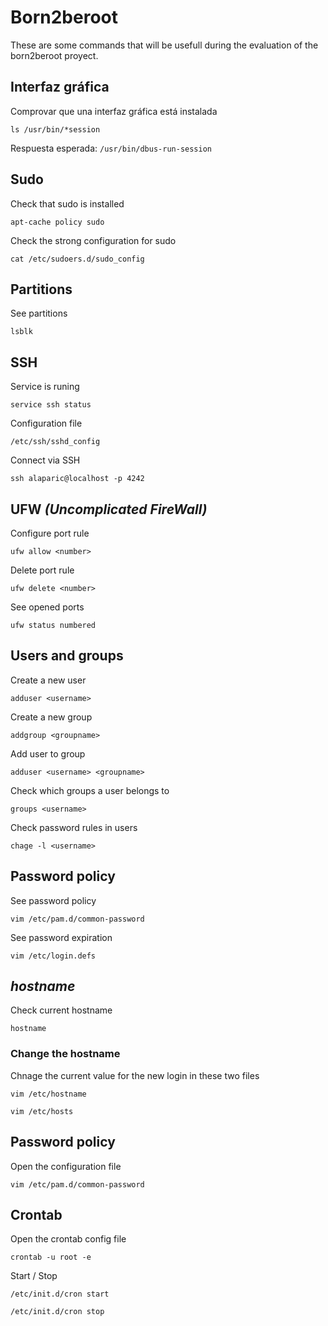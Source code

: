 # Born2beroot

These are some commands that will be usefull during the evaluation of the born2beroot proyect.

## Interfaz gráfica

Comprovar que una interfaz gráfica está instalada

```
ls /usr/bin/*session
```

Respuesta esperada: `/usr/bin/dbus-run-session`

## Sudo

Check that sudo is installed

```
apt-cache policy sudo
```

Check the strong configuration for sudo

```
cat /etc/sudoers.d/sudo_config
```

## Partitions

See partitions

```
lsblk
```

## SSH

Service is runing

```
service ssh status
```

Configuration file

```
/etc/ssh/sshd_config
```

Connect via SSH

```
ssh alaparic@localhost -p 4242
```

## UFW _(Uncomplicated FireWall)_

Configure port rule

```
ufw allow <number>
```

Delete port rule

```
ufw delete <number>
```

See opened ports

```
ufw status numbered
```

## Users and groups

Create a new user

```
adduser <username>
```

Create a new group

```
addgroup <groupname>
```

Add user to group

```
adduser <username> <groupname>
```

Check which groups a user belongs to

```
groups <username>
```

Check password rules in users

```
chage -l <username>
```

## Password policy

See password policy

```
vim /etc/pam.d/common-password
```

See password expiration

```
vim /etc/login.defs
```

## _hostname_

Check current hostname

```
hostname
```

### Change the hostname

Chnage the current value for the new login in these two files

```
vim /etc/hostname
```

```
vim /etc/hosts
```

## Password policy

Open the configuration file

```
vim /etc/pam.d/common-password
```

## Crontab

Open the crontab config file

```
crontab -u root -e
```

Start / Stop

```
/etc/init.d/cron start

/etc/init.d/cron stop
```
